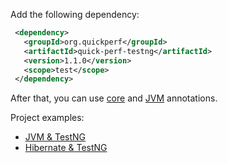 Add the following dependency:
```xml
 <dependency>
   <groupId>org.quickperf</groupId>
   <artifactId>quick-perf-testng</artifactId>
   <version>1.1.0</version>
   <scope>test</scope>
 </dependency>
```

After that, you can use [core](https://github.com/quick-perf/doc/wiki/Core-annotations) and [JVM](https://github.com/quick-perf/doc/wiki/JVM-annotations) annotations.

Project examples:
* [JVM & TestNG](https://github.com/quick-perf/quickperf-examples/tree/master/jvm-testng)
* [Hibernate & TestNG](https://github.com/quick-perf/quickperf-examples/tree/master/hibernate-testng)


